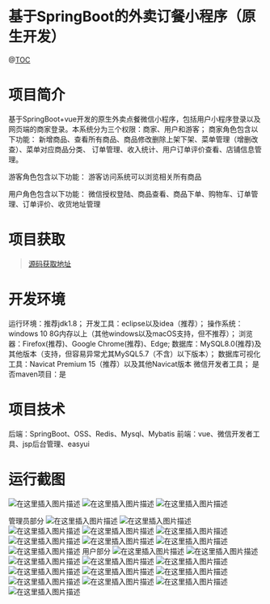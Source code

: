 # 基于SpringBoot的外卖订餐小程序（原生开发）

@[TOC](基于SpringBoot的外卖订餐小程序（原生开发）)
# 项目简介
基于SpringBoot+vue开发的原生外卖点餐微信小程序，包括用户小程序登录以及网页端的商家登录。本系统分为三个权限：商家、用户和游客；
商家角色包含以下功能： 
新增商品、查看所有商品、商品修改删除上架下架、菜单管理（增删改查）、菜单对应商品分类、 订单管理、收入统计、用户订单评价查看、店铺信息管理。

游客角色包含以下功能： 
游客访问系统可以浏览相关所有商品

用户角色包含以下功能： 
微信授权登陆、商品查看、商品下单、购物车、订单管理、订单评价、收货地址管理

 # 项目获取
> [源码获取地址](http://www.manoncode.cn/details?id=99)

 
# 开发环境

运行环境：推荐jdk1.8；
开发工具：eclipse以及idea（推荐）；
操作系统：windows 10 8G内存以上（其他windows以及macOS支持，但不推荐）；
浏览器：Firefox(推荐)、Google Chrome(推荐)、Edge;
数据库：MySQL8.0(推荐)及其他版本（支持，但容易异常尤其MySQL5.7（不含）以下版本）；
数据库可视化工具：Navicat Premium 15（推荐）以及其他Navicat版本
微信开发者工具；
是否maven项目：是


 # 项目技术
 
后端：SpringBoot、OSS、Redis、Mysql、Mybatis
前端：vue、微信开发者工具、jsp后台管理、easyui

 # 运行截图
![在这里插入图片描述](https://img-blog.csdnimg.cn/38e6b51e15db4a29a8ebdbf46663dd2f.png#pic_center)
![在这里插入图片描述](https://img-blog.csdnimg.cn/e88ecaf8107f415fa4d5afbcc503421f.png#pic_center)
![在这里插入图片描述](https://img-blog.csdnimg.cn/d558952e16f44270b560b349b47f216a.png#pic_center)

管理员部分
![在这里插入图片描述](https://img-blog.csdnimg.cn/b952311aedf541eca08a8ebeb26a6180.png#pic_center)
![在这里插入图片描述](https://img-blog.csdnimg.cn/8a3a7e0b1f274d23a3e4ad9b3d408d11.png#pic_center)
![在这里插入图片描述](https://img-blog.csdnimg.cn/75e88fcdcad845b6b4b15546f374eb77.png#pic_center)
![在这里插入图片描述](https://img-blog.csdnimg.cn/c2ef81eaedaa47bf96021697dfb27fd6.png#pic_center)
![在这里插入图片描述](https://img-blog.csdnimg.cn/96a55a8251774c26b9c18d4dacef6316.png#pic_center)
![在这里插入图片描述](https://img-blog.csdnimg.cn/01c78409792c4d8596fc180af1e3f5e1.png#pic_center)
![在这里插入图片描述](https://img-blog.csdnimg.cn/7fb072eb96a24e07a713efd689b4d57a.png#pic_center)
![在这里插入图片描述](https://img-blog.csdnimg.cn/7663e16ca349481096a7e39c91a84ad3.png#pic_center)
![在这里插入图片描述](https://img-blog.csdnimg.cn/e35c238a4b5242b58957c16dd1ffe27d.png#pic_center)
用户部分
![在这里插入图片描述](https://img-blog.csdnimg.cn/9417f637afc94ef8a937747fe24013ea.png#pic_center)
![在这里插入图片描述](https://img-blog.csdnimg.cn/bd62ff503dc948f5a345b13565ef3be6.png#pic_center)
![在这里插入图片描述](https://img-blog.csdnimg.cn/9dde7f0f5cb74d8c8f8d6c62abe35478.png#pic_center)
![在这里插入图片描述](https://img-blog.csdnimg.cn/c16b6ae1f7a240ec9338386690295732.png#pic_center)
![在这里插入图片描述](https://img-blog.csdnimg.cn/2ea39732fc4f42b6902b2d5e90d08aa8.png#pic_center)
![在这里插入图片描述](https://img-blog.csdnimg.cn/1502d129bf054f1fab35ab4f999fde01.png#pic_center)
![在这里插入图片描述](https://img-blog.csdnimg.cn/6aba15e7654f4803a19a61dbdac05f62.png#pic_center)
![在这里插入图片描述](https://img-blog.csdnimg.cn/dc316f4ae3f748de9ef9548265698187.png#pic_center)
![在这里插入图片描述](https://img-blog.csdnimg.cn/08a63243050d48fc8b123cf8f65e2d9e.png#pic_center)
![在这里插入图片描述](https://img-blog.csdnimg.cn/c13a6cbe2a5548d58286a617ff9dee78.png#pic_center)
![在这里插入图片描述](https://img-blog.csdnimg.cn/0f971a673a554e87b7fb062d92a09a96.png#pic_center)
![在这里插入图片描述](https://img-blog.csdnimg.cn/bc79fa82a70549c6b3aa3479e9ea6e38.png#pic_center)

